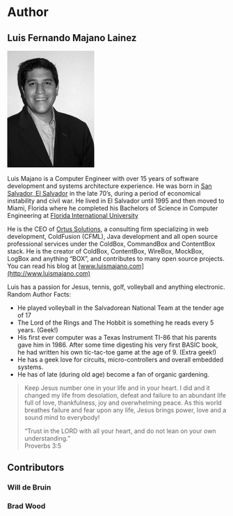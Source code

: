 # Author

## Luis Fernando Majano Lainez

![](<../.gitbook/assets/Luis F Majano.jpg>)



Luis Majano is a Computer Engineer with over 15 years of software development and systems architecture experience. He was born in [San Salvador, El Salvador](http://en.wikipedia.org/wiki/El\_Salvador) in the late 70’s, during a period of economical instability and civil war. He lived in El Salvador until 1995 and then moved to Miami, Florida where he completed his Bachelors of Science in Computer Engineering at [Florida International University](http://fiu.edu)

He is the CEO of [Ortus Solutions](http://www.ortussolutions.com), a consulting firm specializing in web development, ColdFusion (CFML), Java development and all open source professional services under the ColdBox, CommandBox and ContentBox stack. He is the creator of ColdBox, ContentBox, WireBox, MockBox, LogBox and anything “BOX”, and contributes to many open source projects. You can read his blog at [www.luismajano.com](http://www.luismajano.com)

Luis has a passion for Jesus, tennis, golf, volleyball and anything electronic. Random Author Facts:

* He played volleyball in the Salvadorean National Team at the tender age of 17
* The Lord of the Rings and The Hobbit is something he reads every 5 years. (Geek!)
* His first ever computer was a Texas Instrument TI-86 that his parents gave him in 1986. After some time digesting his very first BASIC book, he had written his own tic-tac-toe game at the age of 9. (Extra geek!)
* He has a geek love for circuits, micro-controllers and overall embedded systems.
* He has of late (during old age) become a fan of organic gardening.

> Keep Jesus number one in your life and in your heart. I did and it changed my life from desolation, defeat and failure to an abundant life full of love, thankfulness, joy and overwhelming peace. As this world breathes failure and fear upon any life, Jesus brings power, love and a sound mind to everybody!
>
> “Trust in the LORD with all your heart, and do not lean on your own understanding.” \
> &#x20;Proverbs 3:5

## Contributors

### Will de Bruin

### Brad Wood
